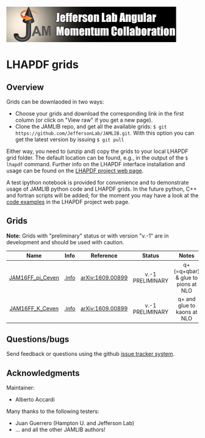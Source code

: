 [![jamlogo](../gallery/jam.jpg)](http://www.jlab.org/jam)

# LHAPDF grids 

## Overview

Grids can be downlaoded in two ways:

* Choose your grids and download the corresponding link in the first column (or click on "View raw" if you get a new page).
* Clone the JAMLIB repo, and get all the available grids:  `$ git https://github.com/JeffersonLab/JAMLIB.git`. With this option you can get the latest version by issuing `$ git pull`

Either way, you need to (unzip and) copy the grids to your local LHAPDF grid folder. The default location can be found, e.g., in the output of the `$ lhapdf` command. Further info on the LHAPDF interface installation and usage can be found on the [LHAPDF project web page](https://lhapdf.hepforge.org/).

A test ipython notebook is provided for convenience and to demonstrate usage of JAMLIB python code and LHAPDF grids. In the future python, C++ and fortran scripts will be added; for the moment you may have a look at the  [code examples](https://lhapdf.hepforge.org/codeexamples.html) in the LHAPDF project web page.

## Grids

**Note:** Grids with "preliminary" status or with version "v.-1" are in development and should be used with caution.

| Name                                         | Info                                            | Reference                                                      | Status | Notes                                       |
| :--:                                         | :--:                                            | :--:                                                           | :--:   | :--:                                        |
| [JAM16FF_pi_Ceven](zip/JAM16FF_pi_Ceven.zip) | [.info](JAM16FF_pi_Ceven/JAM16FF_pi_Ceven.info) | [arXiv:1609.00899](http://inspirehep.net/record/1485196) | v.-1  PRELIMINARY   | q+ (=q+qbar) & glue to pions at NLO     |
| [JAM16FF_K_Ceven](zip/JAM16FF_K_Ceven.zip)   | [.info](JAM16FF_K_Ceven/JAM16FF_K_Ceven.info)   | [arXiv:1609.00899](http://inspirehep.net/record/1485196) | v.-1  PRELIMINARY   | q+ and glue to kaons at NLO             |


## Questions/bugs

Send feedback or questions using the github 
[issue tracker system](https://github.com/JeffersonLab/JAMLIB/issues).


## Acknowledgments

Maintainer:
* Alberto Accardi

Many thanks to the following testers:
* Juan Guerrero (Hampton U. and Jefferson Lab)
* ... and all the other JAMLIB authors! 
